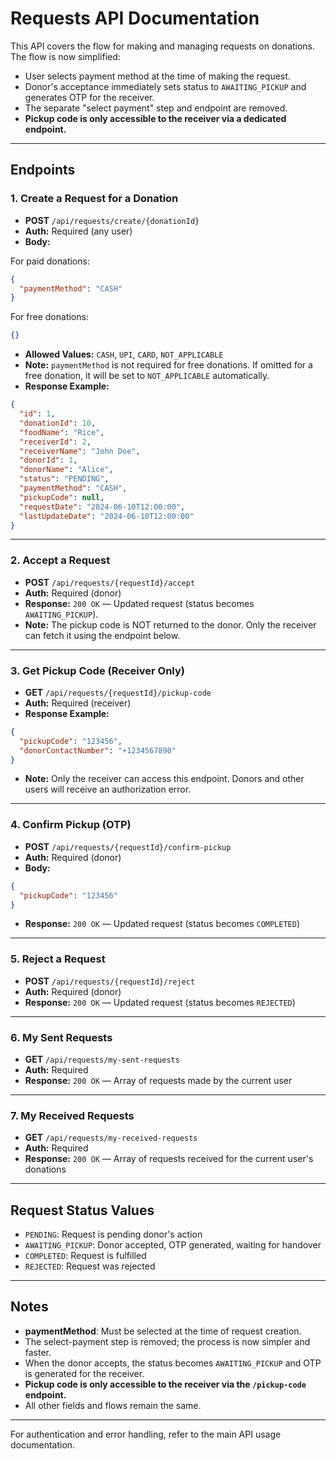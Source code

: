 # Requests API Documentation

This API covers the flow for making and managing requests on donations. The flow is now simplified:

- User selects payment method at the time of making the request.
- Donor's acceptance immediately sets status to `AWAITING_PICKUP` and generates OTP for the receiver.
- The separate "select payment" step and endpoint are removed.
- **Pickup code is only accessible to the receiver via a dedicated endpoint.**

---

## Endpoints

### 1. Create a Request for a Donation

- **POST** `/api/requests/create/{donationId}`
- **Auth:** Required (any user)
- **Body:**

For paid donations:

```json
{
  "paymentMethod": "CASH"
}
```

For free donations:

```json
{}
```

- **Allowed Values:** `CASH`, `UPI`, `CARD`, `NOT_APPLICABLE`
- **Note:** `paymentMethod` is not required for free donations. If omitted for a free donation, it will be set to `NOT_APPLICABLE` automatically.
- **Response Example:**

```json
{
  "id": 1,
  "donationId": 10,
  "foodName": "Rice",
  "receiverId": 2,
  "receiverName": "John Doe",
  "donorId": 1,
  "donorName": "Alice",
  "status": "PENDING",
  "paymentMethod": "CASH",
  "pickupCode": null,
  "requestDate": "2024-06-10T12:00:00",
  "lastUpdateDate": "2024-06-10T12:00:00"
}
```

---

### 2. Accept a Request

- **POST** `/api/requests/{requestId}/accept`
- **Auth:** Required (donor)
- **Response:** `200 OK` — Updated request (status becomes `AWAITING_PICKUP`).
- **Note:** The pickup code is NOT returned to the donor. Only the receiver can fetch it using the endpoint below.

---

### 3. Get Pickup Code (Receiver Only)

- **GET** `/api/requests/{requestId}/pickup-code`
- **Auth:** Required (receiver)
- **Response Example:**

```json
{
  "pickupCode": "123456",
  "donorContactNumber": "+1234567890"
}
```

- **Note:** Only the receiver can access this endpoint. Donors and other users will receive an authorization error.

---

### 4. Confirm Pickup (OTP)

- **POST** `/api/requests/{requestId}/confirm-pickup`
- **Auth:** Required (donor)
- **Body:**

```json
{
  "pickupCode": "123456"
}
```

- **Response:** `200 OK` — Updated request (status becomes `COMPLETED`)

---

### 5. Reject a Request

- **POST** `/api/requests/{requestId}/reject`
- **Auth:** Required (donor)
- **Response:** `200 OK` — Updated request (status becomes `REJECTED`)

---

### 6. My Sent Requests

- **GET** `/api/requests/my-sent-requests`
- **Auth:** Required
- **Response:** `200 OK` — Array of requests made by the current user

---

### 7. My Received Requests

- **GET** `/api/requests/my-received-requests`
- **Auth:** Required
- **Response:** `200 OK` — Array of requests received for the current user's donations

---

## Request Status Values

- `PENDING`: Request is pending donor's action
- `AWAITING_PICKUP`: Donor accepted, OTP generated, waiting for handover
- `COMPLETED`: Request is fulfilled
- `REJECTED`: Request was rejected

---

## Notes

- **paymentMethod**: Must be selected at the time of request creation.
- The select-payment step is removed; the process is now simpler and faster.
- When the donor accepts, the status becomes `AWAITING_PICKUP` and OTP is generated for the receiver.
- **Pickup code is only accessible to the receiver via the `/pickup-code` endpoint.**
- All other fields and flows remain the same.

---

For authentication and error handling, refer to the main API usage documentation.
